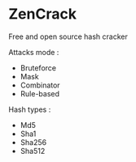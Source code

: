 ZenCrack
========

Free and open source hash cracker

Attacks mode :
 - Bruteforce
 - Mask
 - Combinator
 - Rule-based

Hash types :
 - Md5
 - Sha1
 - Sha256
 - Sha512
